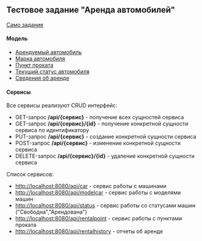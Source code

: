## Тестовое задание "Аренда автомобилей"

[Само задание](doc/task_description.pdf)

#### Модель

- [Арендуемый автомобиль](src/main/java/ru/perm/v/rent/model/Car.java)
- [Марка автомобиля](src/main/java/ru/perm/v/rent/model/ModelCar.java)
- [Пункт проката](src/main/java/ru/perm/v/rent/model/RentalPoint.java)
- [Текущий статус автомобиля](src/main/java/ru/perm/v/rent/model/Status.java)
- [Сведения об аренде](src/main/java/ru/perm/v/rent/model/RentHistory.java)

#### Сервисы

Все сервисы реализуют CRUD интерфейс:
- GET-запрос __/api/{сервис}__ - получение всех сущностей сервиса
- GET-запрос __/api/{сервис}/{id}__ - получение конкретной сущности сервиса по идентификатору
- PUT-запрос __/api/{сервис}__ - создание конкретной сущности сервиса
- POST-запрос __/api/{сервис}__ - изменение конкретной сущности сервиса
- DELETE-запрос __/api/{сервис}/{id}__ - удаление конкретной сущности сервиса

Список сервисов: 
- [http://localhost:8080/api/car](http://localhost:8080/api/car) - сервис работы с машинами 
- [http://localhost:8080/api/modelcar](http://localhost:8080/api/modelcar
) - сервис работы с моделями машин 
- [http://localhost:8080/api/status](http://localhost:8080/api/status
) - сервис работы со статусами машин ("Свободна","Арендована") 
- [http://localhost:8080/api/rentalpoint](http://localhost:8080/api/rentalpoint
) - сервис работы с пунктами проката
- [http://localhost:8080/api/rentalhistory](http://localhost:8080/api/rentalhistory
) - отчеты об аренде 

